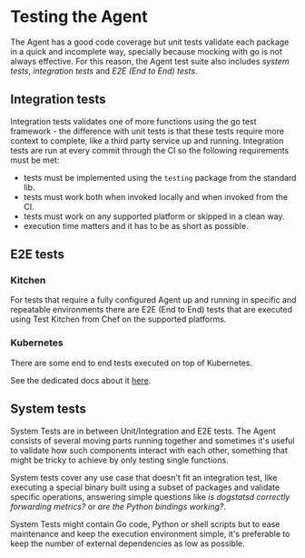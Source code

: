# Testing the Agent

The Agent has a good code coverage but unit tests validate each package in a
quick and incomplete way, specially because mocking with go is not always effective.
For this reason, the Agent test suite also includes _system tests_,
_integration tests_ and _E2E (End to End) tests_.

## Integration tests

Integration tests validates one of more functions using the go test framework -
the difference with unit tests is that these tests require more context to complete,
like a third party service up and running. Integration tests are run at every
commit through the CI so the following requirements must be met:

  * tests must be implemented using the `testing` package from the standard lib.
  * tests must work both when invoked locally and when invoked from the CI.
  * tests must work on any supported platform or skipped in a clean way.
  * execution time matters and it has to be as short as possible.


## E2E tests

### Kitchen

For tests that require a fully configured Agent up and running in specific and
repeatable environments there are E2E (End to End) tests that are executed using
Test Kitchen from Chef on the supported platforms.

### Kubernetes

There are some end to end tests executed on top of Kubernetes.

See the dedicated docs about it [here](../../test/e2e/README.md).


## System tests

System Tests are in between Unit/Integration and E2E tests. The Agent consists of
several moving parts running together and sometimes it's useful to validate how such
components interact with each other, something that might be tricky to achieve by
only testing single functions.

System tests cover any use case that doesn't fit an integration test, like executing
a special binary built using a subset of packages and validate specific operations,
answering simple questions like _is dogstatsd correctly forwarding metrics?_ or
_are the Python bindings working?_.

System Tests might contain Go code, Python or shell scripts but to ease maintenance
and keep the execution environment simple, it's preferable to keep the number of
external dependencies as low as possible.
